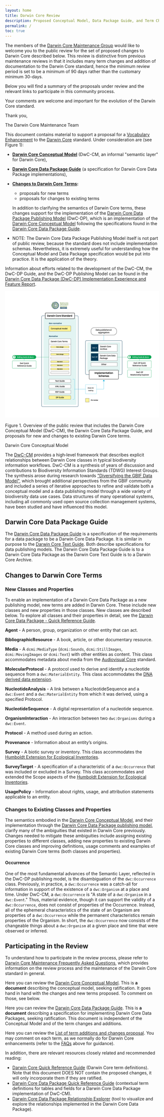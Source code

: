 ```yaml
---
layout: home
title: Darwin Core Review
description: Proposed Conceptual Model, Data Package Guide, and Term Changes
permalink: /
toc: true
---
```


The members of the <a href="https://www.tdwg.org/community/dwc/" target="_blank">Darwin Core Maintenance Group</a> would like to welcome you to the public review for the set of proposed changes to Darwin Core described below. 
This review is distinctive from previous maintenance reviews in that it includes many term changes and addition of documentation to the Darwin Core standard, hence the minimum review period is set to be a minimum of 90 days rather than the customary minimum 30-days.

Below you will find a summary of the proposals under review and the relevant links to participate in this community process.

Your comments are welcome and important for the evolution of the Darwin Core standard.

Thank you,

The Darwin Core Maintenance Team


This document contains material to support a proposal for a <a href="https://github.com/tdwg/vocab/blob/master/vms/maintenance-specification.md#4-vocabulary-enhancements" target="_blank">Vocabulary Enhancement</a> to the <a href="https://dwc.tdwg.org/" target="_blank">Darwin Core</a> standard. Under consideration are (see Figure 1):
  - **[Darwin Core Conceptual Model](#darwin-core-conceptual-model)** (DwC-CM, an informal "semantic layer" for Darwin Core), 
  - **[Darwin Core Data Package Guide](#darwin-core-data-package-guide)** (a specification for Darwin Core Data Package implementations),
  - **[Changes to Darwin Core Terms](#changes-to-darwin-core-terms):**
    - proposals for new terms 
    - proposals for changes to existing terms
    
     In addition to clarifying the semantics of Darwin Core terms, these changes support for the implementation of the <a href ="https://gbif.github.io/dwc-dp/qrg/"  target="_blank">Darwin Core Data Package Publishing Model</a> (DwC-DP), which is an implementation of the [Darwin Core Conceptual Model](#darwin-core-conceptual-model) following the specifications found in the [Darwin Core Data Package Guide](#darwin-core-data-package-guide).
  - NOTE: The Darwin Core Data Package Publishing Model itself is not part of public review, because the standard does not include implementation schemas. Nevertheless, it is extremely useful for understanding how the Conceptual Model and Data Package specification would be put into practice. It is the application of the theory.

Information about efforts related to the development of the DwC-CM, the DwC-DP Guide, and the DwC-DP Publishing Model can be found in the <a href="docs/dwc_dp_implementation_feature_reports.pdf" target="_blank">Darwin Core Data Package (DwC-DP) Implementation Experience and Feature Report</a>.

![Here should be the image of Darwin Core Conceptual Model Review Schematic](images/dwc_review_schematic.png "Darwin Core Review")
<p style="text-align:left;">Figure 1. Overview of the public review that includes the Darwin Core Conceptual Model (DwC-CM), the Darwin Core Data Package Guide, and proposals for new and changes to existing Darwin Core terms.</p

## Darwin Core Conceptual Model

The <a href="https://gbif.github.io/dwc-dp/cm/" target="_blank">DwC-CM</a> provides a high‑level framework that describes explicit relationships between Darwin Core classes in typical biodiversity information workflows. DwC-CM is a synthesis of years of discussion and contributions to Biodiversity Information Standards (TDWG) Interest Groups. The synthesis arose during research towards <a href="https://www.gbif.org/new-data-model" target="_blank">"Diversifying the GBIF Data Model"</a>, which brought additional perspectives from the GBIF community and included a series of iterative approaches to refine and validate both a conceptual model and a data publishing model through a wide variety of biodiversity data use cases. Data structures of many operational systems, including all commonly used open source collection management systems, have been studied and have influenced this model. 

## Darwin Core Data Package Guide

The <a href="https://gbif.github.io/dwc-dp/dp/">Darwin Core Data Package Guide</a> is a specification of the requirements for a data package to be a Darwin Core Data Package. It is similar in purpose to the <a href="https://dwc.tdwg.org/text/" target="_blank">Darwin Core Text Guide</a>. Both describe specifications for data publishing models. The Darwin Core Data Package Guide is to a Darwin Core Data Package as the Darwin Core Text Guide is to a Darwin Core Archive.


## Changes to Darwin Core Terms

### New Classes and Properties
To enable an implementation of a Darwin Core Data Package as a new publishing model, new terms are added in Darwin Core. These include new classes and new properties in those classes. New classes are described below. To explore all classes and their properties in detail, see the <a href="https://gbif.github.io/dwc-dp/qrg/" target="_blank">Darwin Core Data Package - Quick Reference Guide</a>.

**Agent** - A person, group, organization or other entity that can act.

**BibliographicResource** - A book, article, or other documentary resource.

**Media** - A `dcmi:MediaType` (`dcmi:Sounds`, `dcmi:StillImages`, `dcmi:MovingImages` or `dcmi:Text`) with other entities as content. This class accommodates metadata about media from the <a href="https://ac.tdwg.org/" target="_blank">Audiovisual Core</a> standard.

**MolecularProtocol** - A protocol used to derive and identify a nucleotide sequence from a `dwc:MaterialEntity`. This class accommodates the <a href="https://rs.gbif.org/extension/gbif/1.0/dna_derived_data_2024-07-11.xml" target="_blank">DNA derived data extension</a>.

**NucleotideAnalysis** - A link between a NucleotideSequence and a `dwc:Event` and a `dwc:MaterialEntity` from which it was derived, using a specified Protocol.

**NucleotideSequence** - A digital representation of a nucleotide sequence.

**OrganismInteraction** - An interaction between two `dwc:Organisms` during a `dwc:Event`.

**Protocol** - A method used during an action.

**Provenance** - Information about an entity’s origins.

**Survey** - A biotic survey or inventory. This class accommodates the <a href="https://eco.tdwg.org/" target="_blank">Humboldt Extension for Ecological Inventories</a>.

**SurveyTarget** - A specification of a characteristic of a `dwc:Occurrence` that was included or excluded in a Survey. This class accommodates and extended the Scope aspects of the <a href="https://eco.tdwg.org/" target="_blank">Humboldt Extension for Ecological Inventories</a>.

**UsagePolicy** - Information about rights, usage, and attribution statements applicable to an entity.

### Changes to Existing Classes and Properties

The semantics embodied in the <a href="https://gbif.github.io/dwc-dp/cm/" target="_blank">Darwin Core Conceptual Model</a>, and their implementation through the <a href="https://gbif.github.io/dwc-dp/qrg/" target="_blank">Darwin Core Data Package publishing model</a>, clarify many of the ambiguities that existed in Darwin Core previously. Changes needed to mitigate these ambiguities include assigning existing properties to different classes, adding new properties to existing Darwin Core classes and 
improving definitions, usage comments and examples of existing Darwin Core terms (both classes and properties).

#### Occurrence

One of the most fundamental advances of the Semantic Layer, reflected in the DwC-DP publishing model, is the disambiguation of the `dwc:Occurrence` class. Previously, in practice, a `dwc:Occurrence` was a catch-all for information in support of the existence of a `dwc:Organism` at a place and time. Under DwC-CM, a `dwc:Occurrence` is "A state of a `dwc:Organism` in a `dwc:Event`." Thus, material evidence, though it can support the validity of a `dwc:Occurrence`, does not consist of properties of the Occurrence. Instead, all of the ephemeral characteristics of the state of an Organism are properties of a `dwc:Occurrence` while the permanent characteristics remain properties of the Organism. In short, the `dwc:Occurrence` now consists of the changeable things about a `dwc:Organism` at a given place and time that were observed or inferred.

## Participating in the Review

To understand how to participate in the review process, please refer to <a href="https://github.com/tdwg/dwc/wiki/Darwin-Core-Maintenance-Frequently-Asked-Questions" target="_blank">Darwin Core Maintenance Frequently Asked Questions</a>, which provides information on the review process and the maintenance of the Darwin Core standard in general.

Here you can review the <a href="https://gbif.github.io/dwc-dp/cm/" target="_blank">Darwin Core Conceptual Model</a>. This is **a document** describing the conceptual model, seeking ratification. It goes hand in hand with the changes and new terms proposed. To comment on those, see below.

Here you can review the <a href="https://gbif.github.io/dwc-dp/dp/">Darwin Core Data Package Guide</a>. This is **a document** describing a specification for implementing Darwin Core Data Packages, seeking ratification. This document is independent of the Conceptual Model and of the term changes and additions.

Here you can review the <a href="https://github.com/tdwg/dwc/milestone/20" target="_blank">List of term additions and changes proposal</a>. You may comment on each term, as we normally do for Darwin Core enhancements (refer to the <a href="https://github.com/tdwg/dwc/wiki/Darwin-Core-Maintenance-Frequently-Asked-Questions" target="_blank">FAQs</a> above for guidance).

In addition, there are relevant resources closely related and recommended reading:
- <a href="https://dwc.tdwg.org/terms/" target="_blank">Darwin Core Quick Reference Guide</a> (Darwin Core term definitions). Note that this document DOES NOT contain the proposed changes, it will only incorporate them if they are ratified.
- <a href="https://gbif.github.io/dwc-dp/qrg/" target="_blank">Darwin Core Data Package Quick Reference Guide</a> (contextual term definitions for tables and fields for a Darwin Core Data Package implementation of DwC-CM).
- <a href="https://gbif.github.io/dwc-dp/explorer/" target="_blank">Darwin Core Data Package Relationship Explorer</a> (tool to visualize and explore the relationships implemented in the Darwin Core Data Package).
